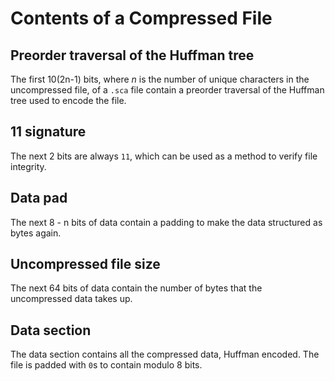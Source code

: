 # Contents of a Compressed File
## Preorder traversal of the Huffman tree
The first 10(2n-1) bits, where *n* is the number of unique characters in the uncompressed file, of a `.sca` file contain a preorder traversal of the Huffman tree used to encode the file. 

## 11 signature
The next 2 bits are always `11`, which can be used as a method to verify file integrity.

## Data pad
The next 8 - n bits of data contain a padding to make the data structured as bytes again.

## Uncompressed file size
The next 64 bits of data contain the number of bytes that the uncompressed data takes up.

## Data section
The data section contains all the compressed data, Huffman encoded. The file is padded with `0`s to contain modulo 8 bits.